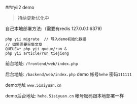 ###yii2 demo

> 持续更新优化中


自己本地部署方法:（需要有redis 127.0.0.1:6379)

```
php yii migrate  // 导入demo初始化数据
// 如果需要采集文章
QUEUE=* php yii queue/run &
php yii article/run tiejiong 
```

前台地址: `/frontend/web/index.php`

后台地址: `/backend/web/index.php` demo 帐号`hehe` 密码`111111`

demo地址 `www.51siyuan.cn`

demo后台地址: `hehe.51siyuan.cn`  帐号密码跟本地部署一样
